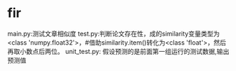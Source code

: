 # fir
main.py:测试文章相似度
test.py:判断论文存在性，成的similarity变量类型为<class 'numpy.float32'>，#借助similarity.item()转化为<class 'float'>，然后再取小数点后两位。
unit_test.py: 假设预测的是前面第一组运行的测试数据,输出预测值
